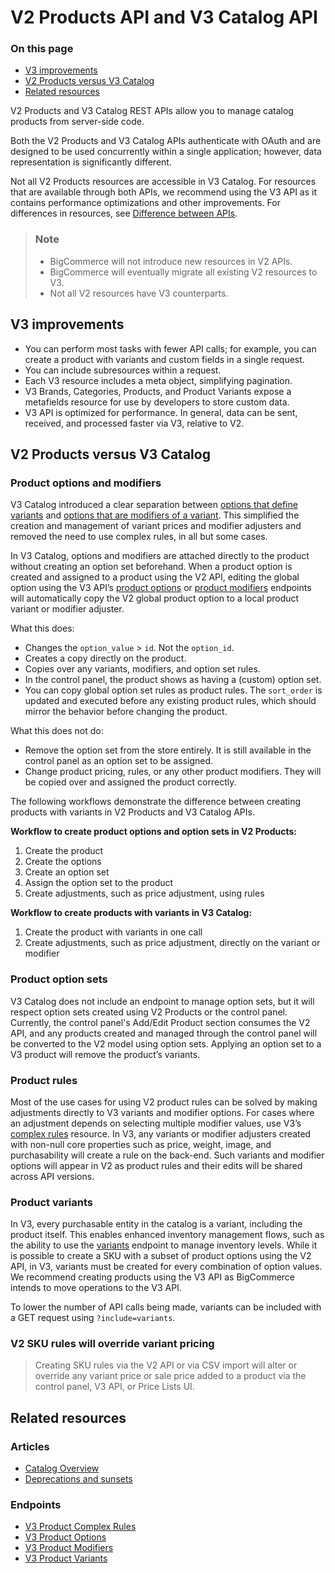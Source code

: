 # V2 Products API and V3 Catalog API

<div class="otp" id="no-index">

### On this page
- [V3 improvements](#v3-improvements)
- [V2 Products versus V3 Catalog](#v2-products-versus-v3-catalog)
- [Related resources](#related-resources)

</div>

V2 Products and V3 Catalog REST APIs allow you to manage catalog products from server-side code.

Both the V2 Products and V3 Catalog APIs authenticate with OAuth and are designed to be used concurrently within a single application; however, data representation is significantly different.

Not all V2 Products resources are accessible in V3 Catalog. For resources that are available through both APIs, we recommend using the V3 API as it contains performance optimizations and other improvements. For differences in resources, see [Difference between APIs]().

<div class="HubBlock--callout">
<div class="CalloutBlock--info">
<div class="HubBlock-content">

> ### Note
>
> * BigCommerce will not introduce new resources in V2 APIs.
> * BigCommerce will eventually migrate all existing V2 resources to V3.
> * Not all V2 resources have V3 counterparts. 

</div>
</div>
</div>

## V3 improvements

* You can perform most tasks with fewer API calls; for example, you can create a product with variants and custom fields in a single request.
* You can include subresources within a request.
* Each V3 resource includes a meta object, simplifying pagination.
* V3 Brands, Categories, Products, and Product Variants expose a metafields resource for use by developers to store custom data.
* V3 API is optimized for performance. In general, data can be sent, received, and processed faster via V3, relative to V2.

## V2 Products versus V3 Catalog

### Product options and modifiers

V3 Catalog introduced a clear separation between [options that define variants](https://developer.bigcommerce.com/api-reference/catalog/catalog-api/product-variants) and [options that are modifiers of a variant](https://developer.bigcommerce.com/api-reference/store-management/catalog/product-modifiers). This simplified the creation and management of variant prices and modifier adjusters and removed the need to use complex rules, in all but some cases. 

In V3 Catalog, options and modifiers are attached directly to the product without creating an option set beforehand. When a product option is created and assigned to a product using the V2 API, editing the global option using the V3 API’s [product options](https://developer.bigcommerce.com/api-reference/store-management/catalog/product-options/updateoption) or [product modifiers](https://developer.bigcommerce.com/api-reference/store-management/catalog/product-modifiers/updatemodifier) endpoints will automatically copy the V2 global product option to a local product variant or modifier adjuster.

What this does:

* Changes the `option_value` > `id`. Not the `option_id`.
* Creates a copy directly on the product.
* Copies over any variants, modifiers, and option set rules.
* In the control panel, the product shows as having a (custom) option set.
* You can copy global option set rules as product rules. The `sort_order` is updated and executed before any existing product rules, which should mirror the behavior before changing the product.

What this does not do:

* Remove the option set from the store entirely. It is still available in the control panel as an option set to be assigned.
* Change product pricing, rules, or any other product modifiers. They will be copied over and assigned the product correctly.

The following workflows demonstrate the difference between creating products with variants in V2 Products and V3 Catalog APIs.

**Workflow to create product options and option sets in V2 Products:**

1. Create the product
2. Create the options
3. Create an option set
4. Assign the option set to the product
5. Create adjustments, such as price adjustment, using rules


**Workflow to create products with variants in V3 Catalog:**

1. Create the product with variants in one call
2. Create adjustments, such as price adjustment, directly on the variant or modifier

### Product option sets

V3 Catalog does not include an endpoint to manage option sets, but it will respect option sets created using V2 Products or the control panel. Currently, the control panel's Add/Edit Product section consumes the V2 API, and any products created and managed through the control panel will be converted to the V2 model using option sets. Applying an option set to a V3 product will remove the product’s variants.

### Product rules 

Most of the use cases for using V2 product rules can be solved by making adjustments directly to V3 variants and modifier options. For cases where an adjustment depends on selecting multiple modifier values, use V3’s [complex rules](https://developer.bigcommerce.com/api-reference/store-management/catalog/product-complex-rules/createcomplexrule) resource. 
In V3, any variants or modifier adjusters created with non-null core properties such as price, weight, image, and purchasability will create a rule on the back-end. Such variants and modifier options will appear in V2 as product rules and their edits will be shared across API versions.

### Product variants

In V3, every purchasable entity in the catalog is a variant, including the product itself. This enables enhanced inventory management flows, such as the ability to use the [variants](https://developer.bigcommerce.com/api-reference/store-management/catalog/variants/updatevariantsbatch) endpoint to manage inventory levels. While it is possible to create a SKU with a subset of product options using the V2 API, in V3, variants must be created for every combination of option values. We recommend creating products using the V3 API as BigCommerce intends to move operations to the V3 API.

To lower the number of API calls being made, variants can be included with a GET request using `?include=variants`.

<div class="HubBlock--callout">
<div class="CalloutBlock--warning">
<div class="HubBlock-content">

<!-- theme: warning -->

### V2 SKU rules will override variant pricing
> Creating SKU rules via the V2 API or via CSV import will alter or override any variant price or sale price added to a product via the control panel, V3 API, or Price Lists UI.

</div>
</div>
</div>

## Related resources

### Articles
* [Catalog Overview](https://developer.bigcommerce.com/api-docs/store-management/products-overview)
* [Deprecations and sunsets](https://developer.bigcommerce.com/api-reference#deprecations-and-sunsets)

### Endpoints
* [V3 Product Complex Rules](https://developer.bigcommerce.com/api-reference/store-management/catalog/product-complex-rules)
* [V3 Product Options](https://developer.bigcommerce.com/api-reference/store-management/catalog/product-options)
* [V3 Product Modifiers](https://developer.bigcommerce.com/api-reference/store-management/catalog/product-modifiers)
* [V3 Product Variants](https://developer.bigcommerce.com/api-reference/catalog/catalog-api/product-variants)
